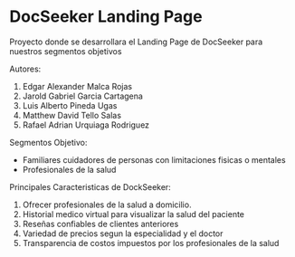 # DocSeeker Landing Page

Proyecto donde se desarrollara el Landing Page de DocSeeker para nuestros segmentos objetivos

Autores:
   1. Edgar Alexander Malca Rojas
   2. Jarold Gabriel Garcia Cartagena
   3. Luis Alberto Pineda Ugas
   4. Matthew David Tello Salas
   5. Rafael Adrian Urquiaga Rodriguez

Segmentos Objetivo:
  * Familiares cuidadores de personas con limitaciones fisicas o mentales
  * Profesionales de la salud

Principales Caracteristicas de DockSeeker:
  1. Ofrecer profesionales de la salud a domicilio.
  2. Historial medico virtual para visualizar la salud del paciente
  3. Reseñas confiables de clientes anteriores
  4. Variedad de precios segun la especialidad y el doctor
  5. Transparencia de costos impuestos por los profesionales de la salud